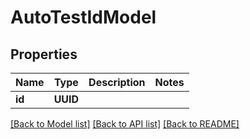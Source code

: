 # AutoTestIdModel

## Properties
Name | Type | Description | Notes
------------ | ------------- | ------------- | -------------
**id** | **UUID** |  | 

[[Back to Model list]](../README.md#documentation-for-models) [[Back to API list]](../README.md#documentation-for-api-endpoints) [[Back to README]](../README.md)


